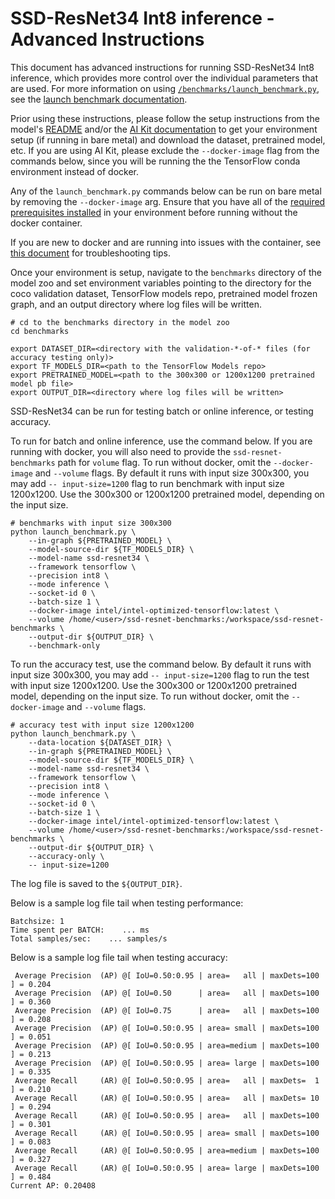 <!--- 0. Title -->
<!-- This document is auto-generated using markdown fragments and the model-builder -->
<!-- To make changes to this doc, please change the fragments instead of modifying this doc directly -->
# SSD-ResNet34 Int8 inference - Advanced Instructions

<!-- 10. Description -->
This document has advanced instructions for running SSD-ResNet34 Int8
inference, which provides more control over the individual parameters that
are used. For more information on using [`/benchmarks/launch_benchmark.py`](/benchmarks/launch_benchmark.py),
see the [launch benchmark documentation](/docs/general/tensorflow/LaunchBenchmark.md).

Prior using these instructions, please follow the setup instructions from
the model's [README](README.md) and/or the
[AI Kit documentation](/docs/general/tensorflow/AIKit.md) to get your environment
setup (if running in bare metal) and download the dataset, pretrained model, etc.
If you are using AI Kit, please exclude the `--docker-image` flag from the
commands below, since you will be running the the TensorFlow conda environment
instead of docker.

<!-- 55. Docker arg -->
Any of the `launch_benchmark.py` commands below can be run on bare metal by
removing the `--docker-image` arg. Ensure that you have all of the
[required prerequisites installed](README.md#run-the-model) in your environment
before running without the docker container.

If you are new to docker and are running into issues with the container,
see [this document](/docs/general/docker.md) for troubleshooting tips.

<!-- 50. Launch benchmark instructions -->
Once your environment is setup, navigate to the `benchmarks` directory of
the model zoo and set environment variables pointing to the directory for the
coco validation dataset, TensorFlow models repo, pretrained model frozen graph,
and an output directory where log files will be written.

```
# cd to the benchmarks directory in the model zoo
cd benchmarks

export DATASET_DIR=<directory with the validation-*-of-* files (for accuracy testing only)>
export TF_MODELS_DIR=<path to the TensorFlow Models repo>
export PRETRAINED_MODEL=<path to the 300x300 or 1200x1200 pretrained model pb file>
export OUTPUT_DIR=<directory where log files will be written>
```

SSD-ResNet34 can be run for testing batch or online inference, or testing accuracy.

To run for batch and online inference, use the command below. If you are
running with docker, you will also need to provide the `ssd-resnet-benchmarks`
path for `volume` flag. To run without docker, omit the `--docker-image` and
`--volume` flags. By default it runs with input size 300x300, you may
add `-- input-size=1200` flag to run benchmark with input size 1200x1200.
Use the 300x300 or 1200x1200 pretrained model, depending on the input size.
```
# benchmarks with input size 300x300
python launch_benchmark.py \
    --in-graph ${PRETRAINED_MODEL} \
    --model-source-dir ${TF_MODELS_DIR} \
    --model-name ssd-resnet34 \
    --framework tensorflow \
    --precision int8 \
    --mode inference \
    --socket-id 0 \
    --batch-size 1 \
    --docker-image intel/intel-optimized-tensorflow:latest \
    --volume /home/<user>/ssd-resnet-benchmarks:/workspace/ssd-resnet-benchmarks \
    --output-dir ${OUTPUT_DIR} \
    --benchmark-only
```

To run the accuracy test, use the command below. By default it runs with
input size 300x300, you may add `-- input-size=1200` flag to run the test with
input size 1200x1200. Use the 300x300 or 1200x1200 pretrained model,
depending on the input size. To run without docker, omit the `--docker-image` and
`--volume` flags.
```
# accuracy test with input size 1200x1200
python launch_benchmark.py \
    --data-location ${DATASET_DIR} \
    --in-graph ${PRETRAINED_MODEL} \
    --model-source-dir ${TF_MODELS_DIR} \
    --model-name ssd-resnet34 \
    --framework tensorflow \
    --precision int8 \
    --mode inference \
    --socket-id 0 \
    --batch-size 1 \
    --docker-image intel/intel-optimized-tensorflow:latest \
    --volume /home/<user>/ssd-resnet-benchmarks:/workspace/ssd-resnet-benchmarks \
    --output-dir ${OUTPUT_DIR} \
    --accuracy-only \
    -- input-size=1200
```

The log file is saved to the `${OUTPUT_DIR}`.

Below is a sample log file tail when testing performance:
```
Batchsize: 1
Time spent per BATCH:    ... ms
Total samples/sec:    ... samples/s
```

Below is a sample log file tail when testing accuracy:
```
 Average Precision  (AP) @[ IoU=0.50:0.95 | area=   all | maxDets=100 ] = 0.204
 Average Precision  (AP) @[ IoU=0.50      | area=   all | maxDets=100 ] = 0.360
 Average Precision  (AP) @[ IoU=0.75      | area=   all | maxDets=100 ] = 0.208
 Average Precision  (AP) @[ IoU=0.50:0.95 | area= small | maxDets=100 ] = 0.051
 Average Precision  (AP) @[ IoU=0.50:0.95 | area=medium | maxDets=100 ] = 0.213
 Average Precision  (AP) @[ IoU=0.50:0.95 | area= large | maxDets=100 ] = 0.335
 Average Recall     (AR) @[ IoU=0.50:0.95 | area=   all | maxDets=  1 ] = 0.210
 Average Recall     (AR) @[ IoU=0.50:0.95 | area=   all | maxDets= 10 ] = 0.294
 Average Recall     (AR) @[ IoU=0.50:0.95 | area=   all | maxDets=100 ] = 0.301
 Average Recall     (AR) @[ IoU=0.50:0.95 | area= small | maxDets=100 ] = 0.083
 Average Recall     (AR) @[ IoU=0.50:0.95 | area=medium | maxDets=100 ] = 0.327
 Average Recall     (AR) @[ IoU=0.50:0.95 | area= large | maxDets=100 ] = 0.484
Current AP: 0.20408
```

